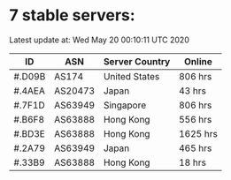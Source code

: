 # 7 stable servers:

Latest update at: Wed May 20 00:10:11 UTC 2020

| ID | ASN | Server Country | Online |
| -- | --- | -------------- | ------ |
| #.D09B | AS174 | United States | 806 hrs |
| #.4AEA | AS20473 | Japan | 43 hrs |
| #.7F1D | AS63949 | Singapore | 806 hrs |
| #.B6F8 | AS63888 | Hong Kong | 556 hrs |
| #.BD3E | AS63888 | Hong Kong | 1625 hrs |
| #.2A79 | AS63949 | Japan | 465 hrs |
| #.33B9 | AS63888 | Hong Kong | 18 hrs |

